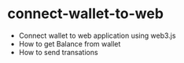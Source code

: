 # connect-wallet-to-web
 - Connect wallet to web application using web3.js
 - How to get Balance from wallet
 - How to send transations
